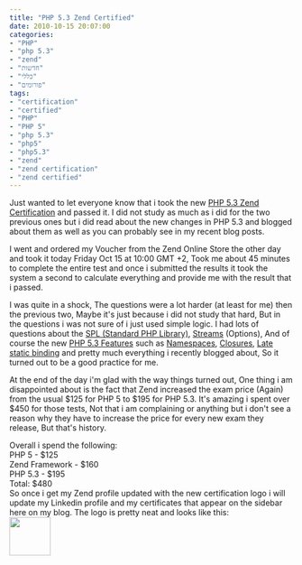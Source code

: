 ```yaml
---
title: "PHP 5.3 Zend Certified"
date: 2010-10-15 20:07:00
categories: 
- "PHP"
- "php 5.3"
- "zend"
- "חדשות"
- "כללי"
- "פורומים"
tags: 
- "certification"
- "certified"
- "PHP"
- "PHP 5"
- "php 5.3"
- "php5"
- "php5.3"
- "zend"
- "zend certification"
- "zend certified"
---
```


Just wanted to let everyone know that i took the new <a href="http://www.zend.com/en/services/certification/" target="_blank">PHP 5.3 Zend Certification</a> and passed it. I did not study as much as i did for the two previous ones but i did read about the new changes in PHP 5.3 and blogged about them as well as you can probably see in my recent blog posts.

<!--more-->I went and ordered my Voucher from the Zend Online Store the other day and took it today Friday Oct 15 at 10:00 GMT +2, Took me about 45 minutes to complete the entire test and once i submitted the results it took the system a second to calculate everything and provide me with the result that i passed.

I was quite in a shock, The questions were a lot harder (at least for me) then the previous two, Maybe it's just because i did not study that hard, But in the questions i was not sure of i just used simple logic. I had lots of questions about the <a href="http://il2.php.net/spl" target="_blank">SPL (Standard PHP Library)</a>, <a href="http://php.net/manual/en/book.stream.php" target="_blank">Streams</a> (Options), And of course the new <a href="http://php.net/releases/5_3_0.php" target="_blank">PHP 5.3 Features</a> such as <a href="http://il2.php.net/manual/en/language.namespaces.php" target="_blank">Namespaces</a>, <a href="http://php.net/closures" target="_blank">Closures</a>, <a href="http://php.net/lsb" target="_blank">Late static bindin</a>g and pretty much everything i recently blogged about, So it turned out to be a good practice for me.

At the end of the day i'm glad with the way things turned out, One thing i am disappointed about is the fact that Zend increased the exam price (Again) from the usual $125 for PHP 5 to $195 for PHP 5.3. It's amazing i spent over $450 for those tests, Not that i am complaining or anything but i don't see a reason why they have to increase the price for every new exam they release, But that's history.
<div style="direction: ltr; text-align: left;">Overall i spend the following:</div>
<div style="direction: ltr; text-align: left;">PHP 5 - $125</div>
<div style="direction: ltr; text-align: left;">Zend Framework - $160</div>
<div style="direction: ltr; text-align: left;">PHP 5.3 - $195</div>
Total: $480
<div style="direction: ltr; text-align: left;">So once i get my Zend profile updated with the new certification logo i will update my Linkedin profile and my certificates that appear on the sidebar here on my blog. The logo is pretty neat and looks like this:</div>
<div style="direction: ltr; text-align: left;"><img class="alignleft" title="ZCEPHP5.3" src="http://static.zend.com/topics/zce-php5-3-logo.gif" alt="" width="73" height="68" /></div>
